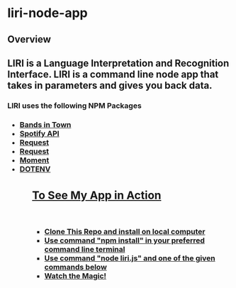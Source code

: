 # liri-node-app
<h2>Overview<h2>

<p>LIRI is a Language Interpretation and Recognition Interface. LIRI is a command line node app that takes in parameters and gives you back data.<p>

<h3>LIRI uses the following NPM Packages<h3>
<ul>
<li><a href="http://www.artists.bandsintown.com/bandsintown-api" rel="link">Bands in Town</li>
<li><a href="https://www.npmjs.com/package/spotify" rel="link">Spotify API</a></li>
<li><a href="https://www.npmjs.com/package/request" rel="nofollow">Request</a></li>
<li><a href="https://www.npmjs.com/package/request" rel="link">Request</a></li>
<li><a href="https://www.npmjs.com/package/moment" rel="link"> Moment</li>
<li><a href="https://www.npmjs.com/package/dotenv" rel="link">DOTENV</li>
<ul>

<h2> To See My App in Action</h2><br>
  <ul>
    <li>Clone This Repo and install on local computer</li>
    <li>Use command "npm install" in your preferred command line terminal</li>
    <li>Use command "node liri.js" and one of the given commands below</li>
    <li>Watch the Magic!</li>
  <ul>
